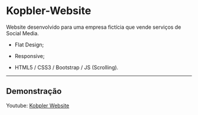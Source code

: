 # Kopbler-Website
Website desenvolvido para uma empresa fictícia que vende serviços de Social Media.

* Flat Design;

* Responsive;

* HTML5 / CSS3 / Bootstrap / JS (Scrolling).

___

## Demonstração

Youtube: [Kobpler Website](https://www.youtube.com/watch?v=F82wl9Ii1r4&feature=youtu.be)
